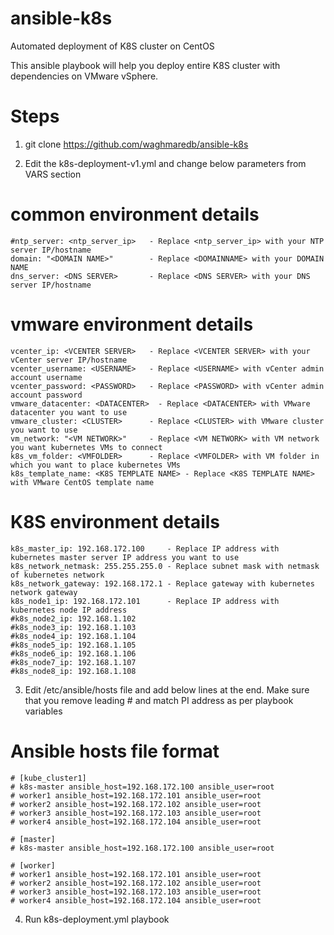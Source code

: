 # ansible-k8s

Automated deployment of K8S cluster on CentOS

This ansible playbook will help you deploy entire K8S cluster with dependencies on VMware vSphere.

# Steps 

1. git clone https://github.com/waghmaredb/ansible-k8s

2. Edit the k8s-deployment-v1.yml and change below parameters from VARS section

# common environment details
    #ntp_server: <ntp_server_ip>   - Replace <ntp_server_ip> with your NTP server IP/hostname 
    domain: "<DOMAIN NAME>"        - Replace <DOMAINNAME> with your DOMAIN NAME
    dns_server: <DNS SERVER>       - Replace <DNS SERVER> with your DNS server IP/hostname
# vmware environment details
    vcenter_ip: <VCENTER SERVER>   - Replace <VCENTER SERVER> with your vCenter server IP/hostname
    vcenter_username: <USERNAME>   - Replace <USERNAME> with vCenter admin account username
    vcenter_password: <PASSWORD>   - Replace <PASSWORD> with vCenter admin account password
    vmware_datacenter: <DATACENTER>  - Replace <DATACENTER> with VMware datacenter you want to use 
    vmware_cluster: <CLUSTER>      - Replace <CLUSTER> with VMware cluster you want to use
    vm_network: "<VM NETWORK>"     - Replace <VM NETWORK> with VM network you want kubernetes VMs to connect
    k8s_vm_folder: <VMFOLDER>      - Replace <VMFOLDER> with VM folder in which you want to place kubernetes VMs
    k8s_template_name: <K8S TEMPLATE NAME> - Replace <K8S TEMPLATE NAME> with VMware CentOS template name
# K8S environment details
    k8s_master_ip: 192.168.172.100     - Replace IP address with kubernetes master server IP address you want to use
    k8s_network_netmask: 255.255.255.0 - Replace subnet mask with netmask of kubernetes network
    k8s_network_gateway: 192.168.172.1 - Replace gateway with kubernetes network gateway
    k8s_node1_ip: 192.168.172.101      - Replace IP address with kubernetes node IP address
    #k8s_node2_ip: 192.168.1.102
    #k8s_node3_ip: 192.168.1.103
    #k8s_node4_ip: 192.168.1.104
    #k8s_node5_ip: 192.168.1.105
    #k8s_node6_ip: 192.168.1.106
    #k8s_node7_ip: 192.168.1.107
    #k8s_node8_ip: 192.168.1.108

3. Edit /etc/ansible/hosts file and add below lines at the end. Make sure that you remove leading # and match PI address as per playbook variables 

# Ansible hosts file format 
    # [kube_cluster1]
    # k8s-master ansible_host=192.168.172.100 ansible_user=root
    # worker1 ansible_host=192.168.172.101 ansible_user=root
    # worker2 ansible_host=192.168.172.102 ansible_user=root
    # worker3 ansible_host=192.168.172.103 ansible_user=root
    # worker4 ansible_host=192.168.172.104 ansible_user=root

    # [master]
    # k8s-master ansible_host=192.168.172.100 ansible_user=root

    # [worker]
    # worker1 ansible_host=192.168.172.101 ansible_user=root
    # worker2 ansible_host=192.168.172.102 ansible_user=root
    # worker3 ansible_host=192.168.172.103 ansible_user=root
    # worker4 ansible_host=192.168.172.104 ansible_user=root

4. Run k8s-deployment.yml playbook



